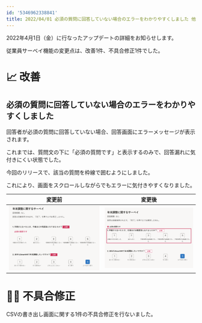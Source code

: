 ```yaml
---
id: '5346962338841'
title: 2022/04/01 必須の質問に回答していない場合のエラーをわかりやすくしました 他1件
---
```

2022年4月1日（金）に行なったアップデートの詳細をお知らせします。

従業員サーベイ機能の変更点は、改善1件、不具合修正1件でした。

# 📈 改善

## 必須の質問に回答していない場合のエラーをわかりやすくしました

回答者が必須の質問に回答していない場合、回答画面にエラーメッセージが表示されます。

これまでは、質問文の下に「必須の質問です」と表示するのみで、回答漏れに気付きにくい状態でした。

今回のリリースで、該当の質問を枠線で囲むようにしました。

これにより、画面をスクロールしながらでもエラーに気付きやすくなりました。

| 変更前 | 変更後 |
| --- | --- |
| ![](./mceclip2.png) | ![](./mceclip4.png) |

# 👨‍⚕️ 不具合修正

CSVの書き出し画面に関する1件の不具合修正を行ないました。

